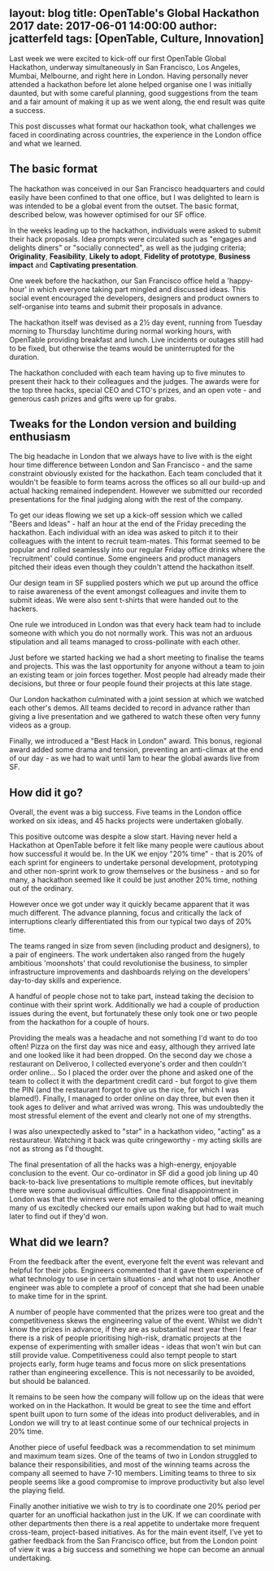 layout: blog
title: OpenTable's Global Hackathon 2017
date: 2017-06-01 14:00:00
author: jcatterfeld
tags: [OpenTable, Culture, Innovation] 
---

Last week we were excited to kick-off our first OpenTable Global Hackathon, underway simultaneously in San Francisco, Los Angeles, Mumbai, Melbourne, and right here in London. Having personally never attended a hackathon before let alone helped organise one I was initially daunted, but with some careful planning, good suggestions from the team and a fair amount of making it up as we went along, the end result was quite a success.

This post discusses what format our hackathon took, what challenges we faced in coordinating across countries, the experience in the London office and what we learned.

## The basic format
The hackathon was conceived in our San Francisco headquarters and could easily have been confined to that one office, but I was delighted to learn is was intended to be a global event from the outset. The basic format, described below, was however optimised for our SF office.

In the weeks leading up to the hackathon, individuals were asked to submit their hack proposals. Idea prompts were circulated such as "engages and delights diners" or "socially connected", as well as the judging criteria; **Originality**, **Feasibility**, **Likely to adopt**, **Fidelity of prototype**, **Business impact** and **Captivating presentation**.

One week before the hackathon, our San Francisco office held a 'happy-hour' in which everyone taking part mingled and discussed ideas.  This social event encouraged the developers, designers and product owners to self-organise into teams and submit their proposals in advance.

The hackathon itself was devised as a 2½ day event, running from Tuesday morning to Thursday lunchtime during normal working hours, with OpenTable providing breakfast and lunch.  Live incidents or outages still had to be fixed, but otherwise the teams would be uninterrupted for the duration.

The hackathon concluded with each team having up to five minutes to present their hack to their colleagues and the judges.  The awards were for the top three hacks, special CEO and CTO's prizes, and an open vote - and generous cash prizes and gifts were up for grabs.

## Tweaks for the London version and building enthusiasm

The big headache in London that we always have to live with is the eight hour time difference between London and San Francisco - and the same constraint obviously existed for the hackathon. Each team concluded that it wouldn't be feasible to form teams across the offices so all our build-up and actual hacking remained independent. However we submitted our recorded presentations for the final judging along with the rest of the company.

To get our ideas flowing we set up a kick-off session which we called "Beers and Ideas" - half an hour at the end of the Friday preceding the hackathon. Each individual with an idea was asked to pitch it to their colleagues with the intent to recruit team-mates. This format seemed to be popular and rolled seamlessly into our regular Friday office drinks where the 'recruitment' could continue.  Some engineers and product managers pitched their ideas even though they couldn't attend the hackathon itself.

Our design team in SF supplied posters which we put up around the office to raise awareness of the event amongst colleagues and invite them to submit ideas. We were also sent t-shirts that were handed out to the hackers.

One rule we introduced in London was that every hack team had to include someone with which you do not normally work. This was not an arduous stipulation and all teams managed to cross-pollinate with each other.

Just before we started hacking we had a short meeting to finalise the teams and projects. This was the last opportunity for anyone without a team to join an existing team or join forces together. Most people had already made their decisions, but three or four people found their projects at this late stage.

Our London hackathon culminated with a joint session at which we watched each other's demos.  All teams decided to record in advance rather than giving a live presentation and we gathered to watch these often very funny videos as a group.

Finally, we introduced a "Best Hack in London" award. This bonus, regional award added some drama and tension, preventing an anti-climax at the end of our day - as we had to wait until 1am to hear the global awards live from SF.


## How did it go?

Overall, the event was a big success.  Five teams in the London office worked on six ideas, and 45 hacks projects were undertaken globally.

This positive outcome was despite a slow start. Having never held a Hackathon at OpenTable before it felt like many people were cautious about how successful it would be.  In the UK we enjoy "20% time" - that is 20% of each sprint for engineers to undertake personal development, prototyping and other non-sprint work to grow themselves or the business - and so for many, a hackathon seemed like it could be just another 20% time, nothing out of the ordinary.

However once we got under way it quickly became apparent that it was much different.  The advance planning, focus and critically the lack of interruptions clearly differentiated this from our typical two days of 20% time.

The teams ranged in size from seven (including product and designers), to a pair of engineers. The work undertaken also ranged from the hugely ambitious 'moonshots' that could revolutionise the business, to simpler infrastructure improvements and dashboards relying on the developers' day-to-day skills and experience.

A handful of people chose not to take part, instead taking the decision to continue with their sprint work. Additionally we had a couple of production issues during the event, but fortunately these only took one or two people from the hackathon for a couple of hours.

Providing the meals was a headache and not something I'd want to do too often!  Pizza on the first day was nice and easy, although they arrived late and one looked like it had been dropped. On the second day we chose a restaurant on Deliveroo, I collected everyone's order and then couldn't order online... So I placed the order over the phone and asked one of the team to collect it with the department credit card - but forgot to give them the PIN (and the restaurant forgot to give us the rice, for which I was blamed!). Finally, I managed to order online on day three, but even then it took ages to deliver and what arrived was wrong.  This was undoubtedly the most stressful element of the event and clearly not one of my strengths.

I was also unexpectedly asked to "star" in a hackathon video, "acting" as a restaurateur.  Watching it back was quite cringeworthy - my acting skills are not as strong as I'd thought.

The final presentation of all the hacks was a high-energy,  enjoyable conclusion to the event. Our co-ordinator in SF did a good job lining up 40 back-to-back live presentations to multiple remote offices, but inevitably there were some audiovisual difficulties.  One final disappointment in London was that the winners were not emailed to the global office, meaning many of us excitedly checked our emails upon waking but had to wait much later to find out if they'd won.



## What did we learn?

From the feedback after the event, everyone felt the event was relevant and helpful for their jobs.  Engineers commented that it gave them experience of what technology to use in certain situations - and what not to use. Another engineer was able to complete a proof of concept that she had been unable to make time for in the sprint.

A number of people have commented that the prizes were too great and the competitiveness skews the engineering value of the event. Whilst we didn't know the prizes in advance, if they are as substantial next year then I fear there is a risk of people prioritising high-risk, dramatic projects at the expense of experimenting with smaller ideas - ideas that won't win but can still provide value.  Competitiveness could also tempt people to start projects early, form huge teams and focus more on slick presentations rather than engineering excellence.  This is not necessarily to be avoided, but should be balanced.

It remains to be seen how the company will follow up on the ideas that were worked on in the Hackathon. It would be great to see the time and effort spent built upon to turn some of the ideas into product deliverables, and in London we will try to at least continue some of our technical projects in 20% time.

Another piece of useful feedback was a recommendation to set minimum and maximum team sizes. One of the teams of two in London struggled to balance their responsibilities, and most of the winning teams across the company all seemed to have 7-10 members. Limiting teams to three to six people seems like a good compromise to improve productivity but also level the playing field.

Finally another initiative we wish to try is to coordinate one 20% period per quarter for an unofficial hackathon just in the UK. If we can coordinate with other departments then there is a real appetite to undertake more frequent cross-team, project-based initiatives.  As for the main event itself, I’ve yet to gather feedback from the San Francisco office, but from the London point of view it was a big success and something we hope can become an annual undertaking.


